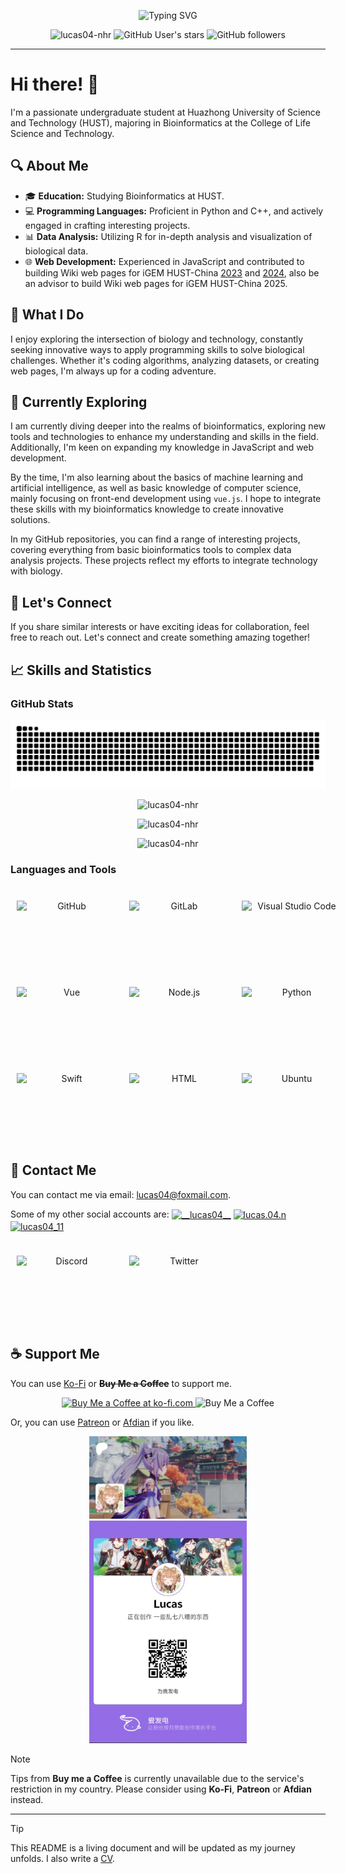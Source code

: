 <p align="center">
    <img src="https://readme-typing-svg.demolab.com?font=Fira+Code&pause=1000&center=true&vCenter=true&random=true&width=435&lines=Ad+astra+abyssosque.;%E5%90%91%E7%9D%80%E6%98%9F%E8%BE%B0%E4%B8%8E%E6%B7%B1%E6%B8%8A%E3%80%82;%E6%98%9F%E3%81%A8%E6%B7%B1%E6%B7%B5%E3%82%92%E7%9B%AE%E6%8C%87%E3%81%97%E3%81%A6%E3%80%82" alt="Typing SVG" />
</p>

<p align="center"> 
    <img src="https://komarev.com/ghpvc/?username=lucas04-nhr&label=Profile%20views&color=0e75b6&style=flat" alt="lucas04-nhr" /> 
    <img alt="GitHub User's stars" src="https://img.shields.io/github/stars/Lucas04-nhr?style=flat">
    <img alt="GitHub followers" src="https://img.shields.io/github/followers/Lucas04-nhr?style=flat">
</p>

---
# Hi there! 👋

I'm a passionate undergraduate student at Huazhong University of Science and Technology (HUST), majoring in Bioinformatics at the College of Life Science and Technology.

## 🔍 About Me

- 🎓 **Education:** Studying Bioinformatics at HUST.
- 💻 **Programming Languages:** Proficient in Python and C++, and actively engaged in crafting interesting projects.
- 📊 **Data Analysis:** Utilizing R for in-depth analysis and visualization of biological data.
- 🌐 **Web Development:** Experienced in JavaScript and contributed to building Wiki web pages for iGEM HUST-China [2023](https://2023.igem.wiki/hust-china) and [2024](https://2024.igem.wiki/hust-china), also be an advisor to build Wiki web pages for iGEM HUST-China 2025.

## 🚀 What I Do

I enjoy exploring the intersection of biology and technology, constantly seeking innovative ways to apply programming skills to solve biological challenges. Whether it's coding algorithms, analyzing datasets, or creating web pages, I'm always up for a coding adventure.

## 🌱 Currently Exploring

I am currently diving deeper into the realms of bioinformatics, exploring new tools and technologies to enhance my understanding and skills in the field. Additionally, I'm keen on expanding my knowledge in JavaScript and web development.

By the time, I'm also learning about the basics of machine learning and artificial intelligence, as well as basic knowledge of computer science, mainly focusing on front-end development using `vue.js`. I hope to integrate these skills with my bioinformatics knowledge to create innovative solutions.

In my GitHub repositories, you can find a range of interesting projects, covering everything from basic bioinformatics tools to complex data analysis projects. These projects reflect my efforts to integrate technology with biology.

## 🤝 Let's Connect

If you share similar interests or have exciting ideas for collaboration, feel free to reach out. Let's connect and create something amazing together!

## 📈 Skills and Statistics

### GitHub Stats

<p align="center">
    <picture>
    <source media="(prefers-color-scheme: dark)" srcset="static/github-snake-dark.svg" />
    <source media="(prefers-color-scheme: light)" srcset="static/github-snake.svg" />
    <img alt="github-snake" src="static/github-snake.svg" />
    </picture>
</p>

<p align="center">
    <picture>
        <source media="(prefers-color-scheme: dark)" srcset="https://github-readme-stats.vercel.app/api/top-langs?username=lucas04-nhr&show_icons=true&locale=en&layout=compact&hide=html&theme=tokyonight" />
        <source media="(prefers-color-scheme: light)" srcset="https://github-readme-stats.vercel.app/api/top-langs?username=lucas04-nhr&show_icons=true&locale=en&layout=compact&hide=html&theme=transparent" />
        <img src="https://github-readme-stats.vercel.app/api/top-langs?username=lucas04-nhr&show_icons=true&locale=en&layout=compact&hide=html&theme=transparent" alt="lucas04-nhr" />
    </picture>
</p>

<p align="center">
    <picture>
        <source media="(prefers-color-scheme: dark)" srcset="https://github-readme-stats.vercel.app/api?username=lucas04-nhr&show_icons=true&locale=en&theme=tokyonight" />
        <source media="(prefers-color-scheme: light)" srcset="https://github-readme-stats.vercel.app/api?username=lucas04-nhr&show_icons=true&locale=en&theme=transparent" />
        <img src="https://github-readme-stats.vercel.app/api?username=lucas04-nhr&show_icons=true&locale=en&theme=transparent" alt="lucas04-nhr" />
    </picture>
</p>

<p align="center">
    <picture>
        <source media="(prefers-color-scheme: dark)" srcset="https://github-readme-streak-stats.herokuapp.com/?user=lucas04-nhr&theme=tokyonight" />
        <source media="(prefers-color-scheme: light)" srcset="https://github-readme-streak-stats.herokuapp.com/?user=lucas04-nhr&theme=transparent" />
        <img src="https://github-readme-streak-stats.herokuapp.com/?user=lucas04-nhr&theme=transparent" alt="lucas04-nhr" />
    </picture>
</p>

### Languages and Tools

<p align="center" style="display: inline-flex;">
    <img src="https://github.com/Lucas04-nhr/ServiceLogos/blob/main/GitHub/GitHub.png?raw=true" alt="GitHub" style="width: 160px; height: 90px; margin: 10px 10px;">
    <img src="https://github.com/Lucas04-nhr/ServiceLogos/blob/main/GitLab/GitLab.png?raw=true" alt="GitLab" style="width: 160px; height: 90px; margin: 10px 10px;">
    <img src="https://github.com/Lucas04-nhr/ServiceLogos/blob/main/VisualStudioCode/VisualStudioCode.png?raw=true" alt="Visual Studio Code" style="width: 160px; height: 90px; margin: 10px 10px;">
</p>
<p align="center" style="display: inline-flex;">
    <img src="https://github.com/Lucas04-nhr/ServiceLogos/blob/main/Vue/Vue.png?raw=true" alt="Vue" style="width: 160px; height: 90px; margin: 10px 10px;">
    <img src="https://github.com/Lucas04-nhr/ServiceLogos/blob/main/Node.js/Node.js.png?raw=true" alt="Node.js" style="width: 160px; height: 90px; margin: 10px 10px;">
    <img src="https://github.com/Lucas04-nhr/ServiceLogos/blob/main/Python/Python.png?raw=true" alt="Python" style="width: 160px; height: 90px; margin: 10px 10px;">
</p>
<p align="center" style="display: inline-flex;">
    <img src="https://github.com/Lucas04-nhr/ServiceLogos/blob/main/Swift/Swift.png?raw=true" alt="Swift" style="width: 160px; height: 90px; margin: 10px 10px;">
    <img src="https://github.com/Lucas04-nhr/ServiceLogos/blob/main/Html/HTML.png?raw=true" alt="HTML" style="width: 160px; height: 90px; margin: 10px 10px;">
    <img src="https://github.com/Lucas04-nhr/ServiceLogos/blob/main/Ubuntu/Ubuntu.png?raw=true" alt="Ubuntu" style="width: 160px; height: 90px; margin: 10px 10px;">
</p>

## 📮 Contact Me

You can contact me via email: <lucas04@foxmail.com>.

Some of my other social accounts are:
<a href="https://twitter.com/__lucas04__" target="blank"><img align="center" src="https://raw.githubusercontent.com/rahuldkjain/github-profile-readme-generator/master/src/images/icons/Social/twitter.svg" alt="__lucas04__" height="30" width="40" /></a>
<a href="https://fb.com/lucas.04.n" target="blank"><img align="center" src="https://raw.githubusercontent.com/rahuldkjain/github-profile-readme-generator/master/src/images/icons/Social/facebook.svg" alt="lucas.04.n" height="30" width="40" /></a>
<a href="https://instagram.com/lucas04_11" target="blank"><img align="center" src="https://raw.githubusercontent.com/rahuldkjain/github-profile-readme-generator/master/src/images/icons/Social/instagram.svg" alt="lucas04_11" height="30" width="40" /></a>

<p align="center" style="display: inline-flex;">
    <img src="https://github.com/Lucas04-nhr/ServiceLogos/blob/main/Discord/Discord.png?raw=true" alt="Discord" style="width: 160px; height: 90px; margin: 10px 10px;">
    <img src="https://github.com/Lucas04-nhr/ServiceLogos/blob/main/Twitter/Twitter.png?raw=true" alt="Twitter" style="width: 160px; height: 90px; margin: 10px 10px;">
</p>

## ☕ Support Me

You can use [Ko-Fi](https://ko-fi.com/lucas04) or **~~Buy Me a Coffee~~** to support me.

<p align="center">
    <a href="https://ko-fi.com/lucas04" target='_blank'> 
        <img height="50px" style='height:50px' src='https://storage.ko-fi.com/cdn/kofi5.png?v=6' alt='Buy Me a Coffee at ko-fi.com' />
    </a>
    <!-- <a href="https://www.buymeacoffee.com/lucas04" target='_blank'> 
        <img src="https://cdn.buymeacoffee.com/buttons/v2/default-yellow.png" height="50px" alt="Buy Me a Coffee" />
    </a> -->
    <img src="https://cdn.buymeacoffee.com/buttons/v2/default-yellow.png" height="50px" alt="Buy Me a Coffee" />
</p>

Or, you can use [Patreon](https://patreon.com/lucas04) or [Afdian](https://afdian.com/a/lucas04) if you like.

<p align="center">
    <a href='https://patreon.com/lucas04' target='_blank'>
        <img src="https://github.com/Lucas04-nhr/Lucas04-nhr/blob/main/static/patreon.png" alt='Patreon' width="50%" />
    </a>
    <a href='https://afdian.com/a/lucas04' target='_blank'>
        <img src="https://github.com/Lucas04-nhr/Lucas04-nhr/blob/main/static/afdian.jpg" alt='Afdian QR code' width="50%" />
    </a>
</p>

> [!NOTE]
> Tips from **Buy me a Coffee** is currently unavailable due to the service's restriction in my country. Please consider using **Ko-Fi**, **Patreon** or **Afdian** instead.


---
> [!TIP]
> This README is a living document and will be updated as my journey unfolds. I also write a [CV](https://drive.google.com/file/d/1l0_ZuJrDdkmp7azPF76MVIlxMYd13p_6/view).
